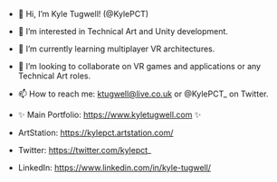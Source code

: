 - 👋 Hi, I’m Kyle Tugwell! (@KylePCT) 
- 👀 I’m interested in Technical Art and Unity development.
- 🌱 I’m currently learning multiplayer VR architectures.
- 💞️ I’m looking to collaborate on VR games and applications or any Technical Art roles.
- 📫 How to reach me: ktugwell@live.co.uk or @KylePCT_ on Twitter.

- ✨ Main Portfolio: https://www.kyletugwell.com ✨
- ArtStation: https://kylepct.artstation.com/
- Twitter: https://twitter.com/kylepct_
- LinkedIn: https://www.linkedin.com/in/kyle-tugwell/

<!---
KylePCT/KylePCT is a ✨ special ✨ repository because its `README.md` (this file) appears on your GitHub profile.
You can click the Preview link to take a look at your changes.
--->
